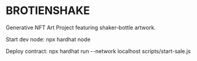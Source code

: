 # BROTIENSHAKE

Generative NFT Art Project featuring shaker-bottle artwork.

Start dev node: npx hardhat node

Deploy contract: npx hardhat run --network localhost scripts/start-sale.js
